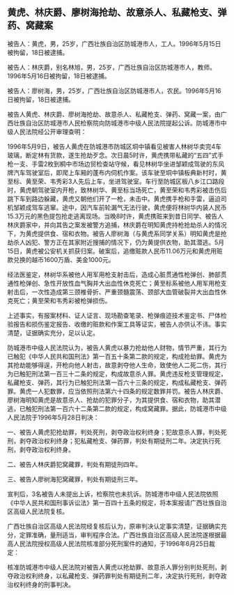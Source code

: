## 黄虎、林庆爵、廖树海抢劫、故意杀人、私藏枪支、弹药、窝藏案

被告人：黄虎，男，25岁，广西壮族自治区防城港市人，工人。1996年5月15日被拘留，18日被逮捕。

被告人：林庆爵，别名林旭，男，25岁，广西壮族自治区防城港市人，教师。1996年5月16日被拘留，18日被逮捕。

被告人：廖树海，男，25岁，广西壮族自治区防城港市人，农民。1996年5月16日被拘留，18日被逮捕。

被告人黄虎、林庆爵、廖树海抢劫、故意杀人、私藏枪支、弹药、窝藏一案，由广西壮族自治区防城港市人民检察院向防城港市中级人民法院提起公诉。防城港市中级人民法院经公开审理查明：

1996年5月9日，被告人黄虎在防城港市防城区垌中镇看见被害人林树华卖完4车玻璃，断定林有货款，遂生抢劫歹念。次日晨5时许，黄虎携带私藏的“五四”式手枪一支、手雷2枚到桐中市场边贸检查站守候，看见林树华坐进邹颖成驾驶的东风牌汽车驾驶室后，即爬上车厢的蓬布内伺机作案。该车驶至垌中镇板典新村时，黄至标、黄至荣、韦秀彩3人先后上车，坐进驾驶室。车行至防城区板八乡江口路段时，黄虎朝驾驶室内开枪，致林树华、黄至标当场死亡，黄至荣和韦秀彩被击伤后跳下车到路边躲藏，黄虎又朝他们开了一枪，未击中。黄虎携手枪和手雷，逼迫司机邹颖成驾车逃窜。途中，因汽车前轮漏气无法行驶，黄虎便将林树华内装人民币15.3万元的黑色提包抢走逃离现场。当晚8时许，黄虎携赃来到昔日同学、被告人林庆爵家中，并向其告之案发被警方追捕，林庆爵在明知黄虎持枪抢劫杀人的情况下，为黄虎提供食、宿和衣物。被告人廖树海（与黄虎系同学关系）明知黄虎是抢劫杀人凶犯、警方正在其家附近搜捕的情况下，仍为黄提供衣物，助其潜逃。5月15日，黄虎被公安机关抓获归案。破案后，追缴赃款人民币11.06万元和黄虎用赃款兑换的越币1600万盾、美金1000元。

经法医鉴定，林树华系被他人用军用枪支射击后，造成心脏贯通性枪弹创、肺部贯通性枪弹创、急性开放性血气胸并大出血性休克死亡；黄至标系被他人用军用枪支射击后，一次性造成第三颈椎骨折、严重颈髓震荡、颈部大血管破裂并大出血性休克死亡；黄至荣和韦秀彩被枪弹损伤。

上述事实，有报案材料、证人证言、现场勘查笔录、枪弹痕迹技术鉴定书、尸体检验报告和损伤鉴定报告、收缴的赃款和作案工具等证实，被告人亦供认不讳。事实清楚，证据确实充分，足以认定。

防城港市中级人民法院认为，被告人黄虎以暴力抢劫他人财物，情节严重，其行为已触犯《中华人民共和国刑法》第一百五十条第二款的规定，构成抢劫罪。黄虎为其抢劫能够得逞，开枪向他人射击，故意剥夺他人生命，致使他人二死二伤，其行为已触犯刑法第一百三十二条的规定，构成故意杀人罪。黄虎违反枪支管理规定，私藏枪支、弹药，其行为已触犯刑法第一百六十三条的规定，构成私藏枪支、弹药罪。黄虎一人犯数罪，应当依照刑法第六十四条的规定数罪并罚。被告人林庆爵、廖树海明知黄虎是故意杀人、抢劫的犯罪分子，为其提供食、宿和衣物，助其潜逃，已触犯刑法第一百六十二条第二款的规定，构成窝藏罪。据此，防城港市中级人民法院于1996年5月28日判决：

一、被告人黄虎犯抢劫罪，判处死刑，剥夺政治权利终身；犯故意杀人罪，判处死刑，剥夺政治权利终身；犯私藏枪支、弹药罪，判处有期徒刑二年。决定执行死刑，剥夺政治权利终身。

二、被告人林庆爵犯窝藏罪，判处有期徒刑四年。

三、被告人廖树海犯窝藏罪，判处有期徒刑三年。

宣判后，3名被告人未提出上诉，检察院也未抗诉。防城港市中级人民法院依照《中华人民共和国刑事诉讼法》第一百四十五条的规定，将本案报请广西壮族自治区高级人民法院复核。

广西壮族自治区高级人民法院经复核后认为，原审判决认定事实清楚，证据确实充分，定罪准确，量刑适当，审判程序合法。广西壮族自治区高级人民法院遂根据最高人民法院授权高级人民法院核准部分死刑案件的通知，于1996年6月25日裁定：

核准防城港市中级人民法院对被告人黄虎以抢劫罪、故意杀人罪分别判处死刑，剥夺政治权利终身，以私藏枪支、弹药罪判处有期徒刑二年，决定执行死刑，剥夺政治权利终身的刑事判决。

